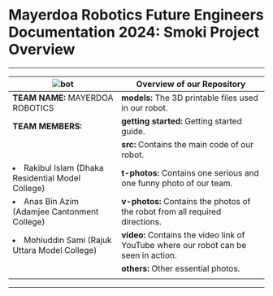 # Mayerdoa Robotics Future Engineers Documentation 2024: Smoki Project Overview
<u>    </u>

---



| ![bot](https://github.com/user-attachments/assets/08601b9d-fa28-4cfd-aa6c-960e2666ef5a) | **Overview of our Repository**                               | 
|--------------------------------------------------------------|--------------------------------------------------------------| 
| **TEAM NAME:** MAYERDOA ROBOTICS                             |**models:** The 3D printable files used in our robot.   | 
| **TEAM MEMBERS:**                                            |**getting started:** Getting started guide.             |
| <ul>                                                         |**src:** Contains the main code of our robot.               |    
| <li>Rakibul Islam (Dhaka Residential Model College)</li>     |**t-photos:** Contains one serious and one funny photo of our team. | 
| <li>Anas Bin Azim (Adamjee Cantonment College)</li>          |**v-photos:** Contains the photos of the robot from all required directions. | 
| <li>Mohiuddin Sami (Rajuk Uttara Model College)</li>         |**video:** Contains the video link of YouTube where our robot can be seen in action. |  
| </ul>                                                        |**others:** Other essential photos. 
|                                                              |                         |



<u>  </u>

---


